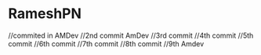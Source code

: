 # RameshPN
//commited in AMDev
//2nd commit AmDev
//3rd commit
//4th commit
//5th commit
//6th commit
//7th commit
//8th commit
//9th Amdev
